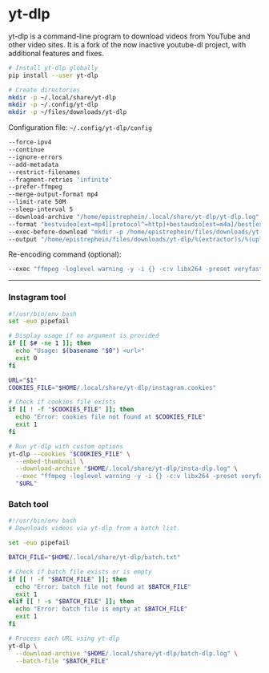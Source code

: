 # yt-dlp

yt-dlp is a command-line program to download videos from YouTube and other video
sites. It is a fork of the now inactive youtube-dl project, with additional
features and fixes.

```bash
# Install yt-dlp globally
pip install --user yt-dlp
```

```bash
# Create directories
mkdir -p ~/.local/share/yt-dlp
mkdir -p ~/.config/yt-dlp
mkdir -p ~/files/downloads/yt-dlp
```

Configuration file: `~/.config/yt-dlp/config`

```bash
--force-ipv4
--continue
--ignore-errors
--add-metadata
--restrict-filenames
--fragment-retries 'infinite'
--prefer-ffmpeg
--merge-output-format mp4
--limit-rate 50M
--sleep-interval 5
--download-archive "/home/epistrephein/.local/share/yt-dlp/yt-dlp.log"
--format "bestvideo[ext=mp4][protocol^=http]+bestaudio[ext=m4a]/best[ext=mp4][protocol^=http]/best"
--exec-before-download "mkdir -p /home/epistrephein/files/downloads/yt-dlp/%(extractor)s/"
--output "/home/epistrephein/files/downloads/yt-dlp/%(extractor)s/%(uploader)s-%(upload_date)s-%(id)s-%(title).150B.%(ext)s"
```

Re-encoding command (optional):

```bash
--exec "ffmpeg -loglevel warning -y -i {} -c:v libx264 -preset veryfast -crf 23 -c:a aac -movflags +faststart {}_reencoded.mp4 && mv {}_reencoded.mp4 {}"
```

---

### Instagram tool

```bash
#!/usr/bin/env bash
set -euo pipefail

# Display usage if no argument is provided
if [[ $# -ne 1 ]]; then
  echo "Usage: $(basename "$0") <url>"
  exit 0
fi

URL="$1"
COOKIES_FILE="$HOME/.local/share/yt-dlp/instagram.cookies"

# Check if cookies file exists
if [[ ! -f "$COOKIES_FILE" ]]; then
  echo "Error: cookies file not found at $COOKIES_FILE"
  exit 1
fi

# Run yt-dlp with custom options
yt-dlp --cookies "$COOKIES_FILE" \
  --embed-thumbnail \
  --download-archive "$HOME/.local/share/yt-dlp/insta-dlp.log" \
  --exec "ffmpeg -loglevel warning -y -i {} -c:v libx264 -preset veryfast -crf 23 -c:a aac -movflags +faststart {}_reencoded.mp4 && mv {}_reencoded.mp4 {}" \
  "$URL"
```

### Batch tool

```bash
#!/usr/bin/env bash
# Downloads videos via yt-dlp from a batch list.

set -euo pipefail

BATCH_FILE="$HOME/.local/share/yt-dlp/batch.txt"

# Check if batch file exists or is empty
if [[ ! -f "$BATCH_FILE" ]]; then
  echo "Error: batch file not found at $BATCH_FILE"
  exit 1
elif [[ ! -s "$BATCH_FILE" ]]; then
  echo "Error: batch file is empty at $BATCH_FILE"
  exit 1
fi

# Process each URL using yt-dlp
yt-dlp \
  --download-archive "$HOME/.local/share/yt-dlp/batch-dlp.log" \
  --batch-file "$BATCH_FILE"
```

